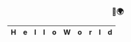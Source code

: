 ### <h3 align= center>👋🌍</h3>

| H | e | l | l | o | W | o | r | l | d |
|:-:|:-:|:-:|:-:|:-:|:-:|:-:|:-:|:-:|:-:|
